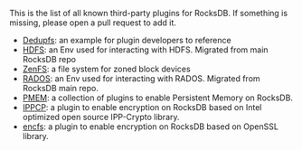 This is the list of all known third-party plugins for RocksDB. If something is missing, please open a pull request to add it.

* [Dedupfs](HTTPS://GitHub.Com/ajkr/dedupfs): an example for plugin developers to reference
* [HDFS](HTTPS://GitHub.Com/riversand963/rocksdb-hdfs-env): an Env used for interacting with HDFS. Migrated from main RocksDB repo
* [ZenFS](HTTPS://GitHub.Com/westerndigitalcorporation/zenfs): a file system for zoned block devices
* [RADOS](HTTPS://GitHub.Com/riversand963/rocksdb-rados-env): an Env used for interacting with RADOS. Migrated from RocksDB main repo.
* [PMEM](HTTPS://GitHub.Com/pmem/pmem-rocksdb-plugin): a collection of plugins to enable Persistent Memory on RocksDB.
* [IPPCP](HTTPS://GitHub.Com/intel/ippcp-plugin-rocksdb): a plugin to enable encryption on RocksDB based on Intel optimized open source IPP-Crypto library.
* [encfs](HTTPS://GitHub.Com/pegasus-kv/encfs): a plugin to enable encryption on RocksDB based on OpenSSL library.
